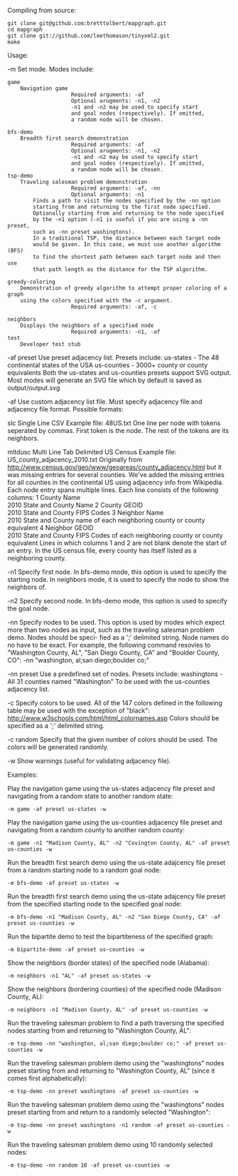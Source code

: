 Compiling from source:

	git clone git@github.com:bretttolbert/mapgraph.git
	cd mapgraph
	git clone git://github.com/leethomason/tinyxml2.git
	make

Usage:

-m <mode>               Set mode. Modes include:

    game                
        Navigation game
                        Required arguments: -af
                        Optional arugments: -n1, -n2
                        -n1 and -n2 may be used to specify start
                        and goal nodes (respectively). If omitted,
                        a random node will be chosen.
                        
    bfs-demo            
        Breadth first search demonstration
                        Required arguments: -af
                        Optional arugments: -n1, -n2
                        -n1 and -n2 may be used to specify start
                        and goal nodes (respectively). If omitted,
                        a random node will be chosen.
    tsp-demo            
        Traveling salesman problem demonstration
                        Required arguments: -af, -nn
                        Optional arguments: -n1
            Finds a path to visit the nodes specified by the -nn option
            starting from and returning to the first node specified.
            Optionally starting from and returning to the node specified 
            by the -n1 option (-n1 is useful if you are using a -nn preset, 
            such as -nn preset washingtons).
            In a traditional TSP, the distance between each target node
            would be given. In this case, we must use another algorithm (BFS)
            to find the shortest path between each target node and then use
            that path length as the distance for the TSP algorithm.

    greedy-coloring  
        Demonstration of greedy algorithm to attempt proper coloring of a graph
        using the colors specified with the -c argument.
                        Required arguments: -af, -c

    neighbors           
        Displays the neighbors of a specified node
                        Required arguments: -n1, -af
    test                
        Developer test stub

-af preset <preset>     Use preset adjacency list. Presets include:
                          us-states - The 48 continental states of the USA
                          us-counties - 3000+ county or county equivalents 
                        Both the us-states and us-counties presets support 
                        SVG output. Most modes will generate an SVG file
                        which by default is saved as output/output.svg

-af <file> <fmt>        Use custom adjacency list file. Must specify adjacency 
                        file and adjacency file format. Possible formats:

   slc            Single Line CSV
     Example file: 48US.txt
     One line per node with tokens seperated by commas.
     First token is the node. The rest of the tokens are its neighbors.

   mltdusc        Multi Line Tab Delimited US Census
     Example file: US_county_adjacency_2010.txt Originally from 
     http://www.census.gov/geo/www/geoareas/county_adjacency.html
     but it was missing entries for several counties. We've added the missing 
     entries for all counties in the continental US using adjacency info from 
     Wikipedia. Each node entry spans multiple lines. Each line consists of 
     the following columns: 
         1 County Name        
            2010 State and County Name
         2 County GEOID     
            2010 State and County FIPS Codes
         3 Neighbor Name    
            2010 State and County name of each neighboring county 
            or county equivalent
         4 Neighbor GEOID    
            2010 State and County FIPS Codes of each neighboring 
            county or county equivalent
    Lines in which columns 1 and 2 are not blank denote the start of an entry.
    In the US census file, every county has itself listed as a neighboring county.

-n1 <node>              Specify first node. In bfs-demo mode, this option
                        is used to specify the starting node. In neighbors
                        mode, it is used to specify the node to show the
                        neighbors of.

-n2 <node>              Specify second node. In bfs-demo mode, this option
                        is used to specify the goal node. 

-nn <nodes>             Specify nodes to be used. This option is used by modes
                        which expect more than two nodes as input, such as the
                        traveling salesman problem demo. Nodes should be speci-
                        fied as a ';' delimited string. Node names do no have
                        to be exact. For example, the following command resovles
                        to "Washington County, AL", "San Diego County, CA" and
                        "Boulder County, CO":
                            -nn "washington, al;san diego;boulder co;"

-nn preset <preset>     Use a predefined set of nodes. Presets include:
                            washingtons - All 31 counties named "Washington"
                                To be used with the us-counties adjacency list.

-c <colors>             Specify colors to be used. All of the 147 colors defined in
                        the following table may be used with the exception of "black":
                        http://www.w3schools.com/html/html_colornames.asp
                        Colors should be specified as a ';' delimited string.

-c random <number>      Specify that the given number of colors should be used.
                        The colors will be generated randomly.

-w                      Show warnings (useful for validating adjacency file).

Examples:

Play the navigation game using the us-states adjacency file preset and
navigating from a random state to another random state:

    -m game -af preset us-states -w

Play the navigation game using the us-counties adjacency file preset and
navigating from a random county to another random county:

    -m game -n1 "Madison County, AL" -n2 "Covington County, AL" -af preset us-counties -w

Run the breadth first search demo using the us-state adajcency file preset
from a random starting node to a random goal node:

    -m bfs-demo -af preset us-states -w

Run the breadth first search demo using the us-state adajcency file preset
from the specified starting node to the specified goal node:

    -m bfs-demo -n1 "Madison County, AL" -n2 "San Diego County, CA" -af preset us-counties -w

Run the bipartite demo to test the bipartiteness of the specified graph:

    -m bipartite-demo -af preset us-counties -w

Show the neighbors (border states) of the specified node (Alabama):

    -m neighbors -n1 "AL" -af preset us-states -w

Show the neighbors (bordering counties) of the specified node (Madison County, AL):

    -m neighbors -n1 "Madison County, AL" -af preset us-counties -w

Run the traveling salesman problem to find a path traversing the specified nodes 
starting from and returning to "Washington County, AL":

    -m tsp-demo -nn "washington, al;san diego;boulder co;" -af preset us-counties -w

Run the traveling salesman problem demo using the "washingtons" nodes preset starting
from and returning to "Washington County, AL" (since it comes first alphabetically):

    -m tsp-demo -nn preset washingtons -af preset us-counties -w

Run the traveling salesman problem demo using the "washingtons" nodes preset starting
from and return to a randomly selected "Washington":

    -m tsp-demo -nn preset washingtons -n1 random -af preset us-counties -w

Run the traveling salesman problem demo using 10 randomly selected nodes:

    -m tsp-demo -nn random 10 -af preset us-counties -w



